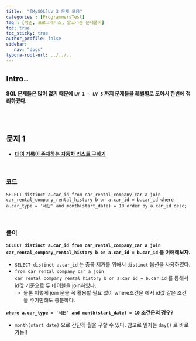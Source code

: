 ```yaml
---
title:  "[MySQL]LV 3 문제 모음"
categories : [ProgrammersTest]
tag : [백준, 프로그래머스, 알고리즘 문제풀이]
toc: true
toc_sticky: true
author_profile: false
sidebar:
   nav: "docs"
typora-root-url: ../../..
---
```




## Intro..

**SQL 문제들은 많이 없기 때문에 `LV 1 ~ LV 5` 까지 문제들을 레벨별로 모아서 한번에 정리하겠다.**

<br><br>

## 문제 1

* **[대여 기록이 존재하는 자동차 리스트 구하기](https://school.programmers.co.kr/learn/courses/30/lessons/157341)**

<br>

### 코드

```mysql
SELECT distinct a.car_id from car_rental_company_car a join car_rental_company_rental_history b on a.car_id = b.car_id where a.car_type = '세단' and month(start_date) = 10 order by a.car_id desc;
```

<br>

### 풀이

**`SELECT distinct a.car_id from car_rental_company_car a join car_rental_company_rental_history b on a.car_id = b.car_id` 를 이해해보자.**

* `SELECT distinct a.car_id` 는 중복 제거를 위해서 `distinct` 옵션을 사용하였다.
* `from car_rental_company_car a join car_rental_company_rental_history b on a.car_id = b.car_id` 를 통해서 id값 기준으로 두 테이블을 join하였다.
  * 물론 이렇게 join 문을 꼭 활용할 필요 없이 where조건문 에서 id값 같은 조건을 주기만해도 충분하다.

**`where a.car_type = '세단' and month(start_date) = 10` 조건문의 경우?**

* `month(start_date)` 으로 간단히 월을 구할 수 있다. 참고로 일자는 `day()` 로 바로 가능!!

<br><br>

